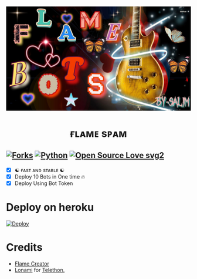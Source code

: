 <p align="center">
  <img src="./resources/logo.jpg" alt="BOT-SPAM Logo">
</p>
<h1 align="center">
  <b>ғʟᴀᴍᴇ sᴘᴀᴍ</b>
</h1>

[![Forks](https://img.shields.io/github/forks/MrRizoel/Spambot?style=flat-square&color=orange)](https://github.com/MrRizoel/Spambot/fork)
[![Python](https://img.shields.io/badge/Python-v3.9.7-blue)](https://www.python.org/)
[![Open Source Love svg2](https://badges.frapsoft.com/os/v2/open-source.svg?v=103)](https://github.com/MrRizoel/Spambot)   
----
 
- [x] ☯︎ ғᴀsᴛ ᴀɴᴅ sᴛᴀʙʟᴇ ☯︎
- [x] Deploy 10 Bots in One time 🔥
- [x] Deploy Using Bot Token 

# Deploy on heroku

[![Deploy](https://www.herokucdn.com/deploy/button.svg)](https://heroku.com/deploy?template=https://github.com/S780821/FlameSpam-heroku)


# Credits
* [Flame Creator](https://github.com/s780821)
* [Lonami](https://github.com/LonamiWebs/) for [Telethon.](https://github.com/LonamiWebs/Telethon)
